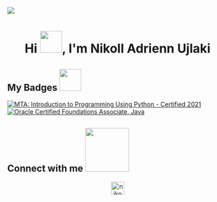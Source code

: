 ![](https://komarev.com/ghpvc/?username=NikollAdrienn)

<h1 align="center">Hi <img src = "https://raw.githubusercontent.com/MartinHeinz/MartinHeinz/master/wave.gif" width = 50px>, I'm Nikoll Adrienn Ujlaki</h1>

<h2> My Badges <img src = "https://media.giphy.com/media/3orifgYbnsq43eFsdO/giphy.gif" width = 50px> </h2>

<!--START_SECTION:badges-->
[![MTA: Introduction to Programming Using Python - Certified 2021](https://images.credly.com/size/120x120/images/ebfba101-5b78-49b6-903a-ac9ad518fe8a/MTA-Introduction_to_Programming_Using_Python-600x600.png)](https://www.credly.com/badges/1882e43e-a657-48d4-9ba1-5205d614655f "MTA: Introduction to Programming Using Python - Certified 2021")
[![Oracle Certified Foundations Associate, Java](https://images.credly.com/size/120x120/images/aeada4ab-bd8f-4c3c-bf4a-a9f2f4e04dd2/02a_Java_Foundations_Associate.png)](https://www.credly.com/badges/1882e43e-a657-48d4-9ba1-5205d614655f "Oracle Certified Foundations Associate, Java")
<!--END_SECTION:badges-->

<h2> Connect with me <img src='https://raw.githubusercontent.com/ShahriarShafin/ShahriarShafin/main/Assets/handshake.gif' width="100px"> </h2>

<p align="center">
<a href="https://www.linkedin.com/in/nikoll-adrienn-ujlaki/" target="_blank"><img align="center" src="https://cdn.jsdelivr.net/npm/simple-icons@3.0.1/icons/linkedin.svg" alt="niko" height="30" width="30" /></a>
</p>


